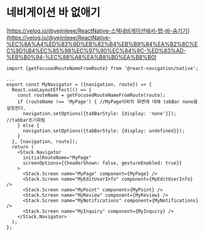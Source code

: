 # 네비게이션 바 없애기

[https://velog.io/@yejinleee/ReactNative-스택내비게이션에서-탭-바-숨기기](https://velog.io/@yejinleee/ReactNative-%EC%8A%A4%ED%83%9D%EB%82%B4%EB%B9%84%EA%B2%8C%EC%9D%B4%EC%85%98%EC%97%90%EC%84%9C-%ED%83%AD-%EB%B0%94-%EC%88%A8%EA%B8%B0%EA%B8%B0)

```
import {getFocusedRouteNameFromRoute} from '@react-navigation/native';

...
export const MyNavigator = ({navigation, route}) => {
  React.useLayoutEffect(() => {
    const routeName = getFocusedRouteNameFromRoute(route);
    if (routeName !== 'MyPage') { //MyPage이외의 화면에 대해 tabBar none을 설정한다.
      navigation.setOptions({tabBarStyle: {display: 'none'}}); //tabbar초기화됨
    } else {
      navigation.setOptions({tabBarStyle: {display: undefined}});
    }
  }, [navigation, route]);
  return (
    <Stack.Navigator
      initialRouteName="MyPage"
      screenOptions={{headerShown: false, gestureEnabled: true}}
    >
      <Stack.Screen name="MyPage" component={MyPage} />
      <Stack.Screen name="MyEditUserInfo" component={MyEditUserInfo} />
      <Stack.Screen name="MyPoint" component={MyPoint} />
      <Stack.Screen name="MyReview" component={MyReview} />
      <Stack.Screen name="MyNotifications" component={MyNotifications} />
      <Stack.Screen name="MyInquiry" component={MyInquiry} />
    </Stack.Navigator>
  );
};
```